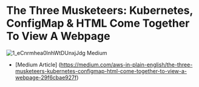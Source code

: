 # The Three Musketeers: Kubernetes, ConfigMap & HTML Come Together To View A Webpage

   ![1_eCnrmhea0lnhWtDUnxjJdg Medium](https://user-images.githubusercontent.com/105087652/219882992-bed6c99c-aa01-4a8f-82df-bf6a1683d221.jpeg)

- [Medium Article] (https://medium.com/aws-in-plain-english/the-three-musketeers-kubernetes-configmap-html-come-together-to-view-a-webpage-29f6cbae927f)
